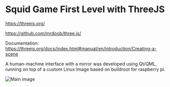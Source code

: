 # Squid Game First Level with ThreeJS

https://threejs.org/

https://github.com/mrdoob/three.js/

Documentation: https://threejs.org/docs/index.html#manual/en/introduction/Creating-a-scene


A human-machine interface with a mirror was developed using Qt/QML, running on top of a custom Linux Image based on buildroot for raspberry pi.

![Main image](./SystemOverview.png)

